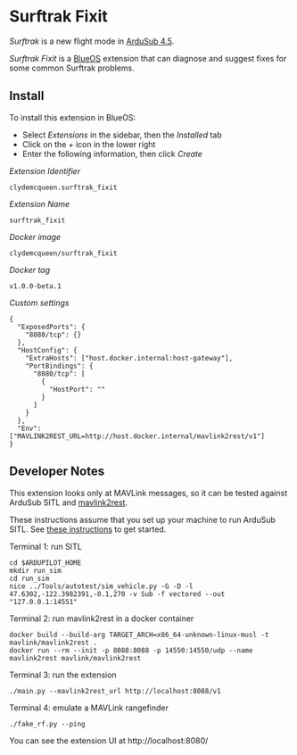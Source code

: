 # Surftrak Fixit

_Surftrak_ is a new flight mode in [ArduSub 4.5](https://www.ardusub.com/).

_Surftrak Fixit_ is a [BlueOS](https://docs.bluerobotics.com/ardusub-zola/software/onboard/BlueOS-1.1/overview/)
extension that can diagnose and suggest fixes for some common Surftrak problems.

## Install

To install this extension in BlueOS:
* Select _Extensions_ in the sidebar, then the _Installed_ tab
* Click on the + icon in the lower right
* Enter the following information, then click _Create_

_Extension Identifier_
~~~
clydemcqueen.surftrak_fixit
~~~

_Extension Name_
~~~
surftrak_fixit
~~~

_Docker image_
~~~
clydemcqueen/surftrak_fixit
~~~

_Docker tag_
~~~
v1.0.0-beta.1
~~~

_Custom settings_
~~~
{
  "ExposedPorts": {
    "8080/tcp": {}
  },
  "HostConfig": {
    "ExtraHosts": ["host.docker.internal:host-gateway"],
    "PortBindings": {
      "8080/tcp": [
        {
          "HostPort": ""
        }
      ]
    }
  },
  "Env": ["MAVLINK2REST_URL=http://host.docker.internal/mavlink2rest/v1"]
}
~~~

## Developer Notes

This extension looks only at MAVLink messages, so it can be tested against ArduSub SITL and
[mavlink2rest](https://github.com/mavlink/mavlink2rest/).

These instructions assume that you set up your machine to run ArduSub SITL.
See [these instructions](https://ardupilot.org/dev/docs/building-the-code.html) to get started.

Terminal 1: run SITL
~~~
cd $ARDUPILOT_HOME
mkdir run_sim
cd run_sim
nice ../Tools/autotest/sim_vehicle.py -G -D -l 47.6302,-122.3982391,-0.1,270 -v Sub -f vectored --out "127.0.0.1:14551"
~~~

Terminal 2: run mavlink2rest in a docker container
~~~
docker build --build-arg TARGET_ARCH=x86_64-unknown-linux-musl -t mavlink/mavlink2rest .
docker run --rm --init -p 8088:8088 -p 14550:14550/udp --name mavlink2rest mavlink/mavlink2rest
~~~

Terminal 3: run the extension
~~~
./main.py --mavlink2rest_url http://localhost:8088/v1
~~~

Terminal 4: emulate a MAVLink rangefinder
~~~
./fake_rf.py --ping
~~~

You can see the extension UI at http://localhost:8080/
